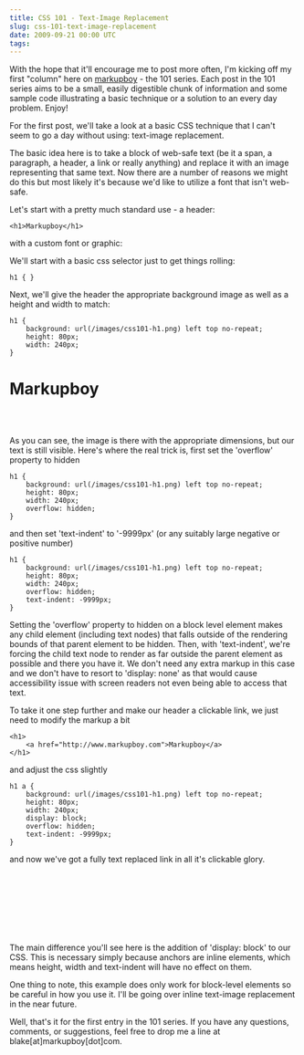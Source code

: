 ```yaml
---
title: CSS 101 - Text-Image Replacement
slug: css-101-text-image-replacement
date: 2009-09-21 00:00 UTC
tags:
---
```


<p>With the hope that it'll encourage me to post more often, I'm kicking off my first "column" here on <a href="http://www.markupboy.com">markupboy</a> - the 101 series.  Each post in the 101 series aims to be a small, easily digestible chunk of information and some sample code illustrating a basic technique or a solution to an every day problem. Enjoy!</p>

<p>For the first post, we'll take a look at a basic CSS technique that I can't seem to go a day without using: text-image replacement.  </p>

<p>The basic idea here is to take a block of web-safe text (be it a span, a paragraph, a header, a link or really anything) and replace it with an image representing that same text.  Now there are a number of reasons we might do this but most likely it's because we'd like to utilize a font that isn't web-safe.</p>

<p>Let's start with a pretty much standard use - a header:</p>

<pre><code class="html">&lt;h1&gt;Markupboy&lt;/h1&gt;
</code></pre>

<p>with a custom font or graphic:</p>

<p>We'll start with a basic css selector just to get things rolling:</p>

<pre><code class="css">h1 { }
</code></pre>

<p>Next, we'll give the header the appropriate background image as well as a height and width to match:</p>

<pre><code class="css">h1 {
    background: url(/images/css101-h1.png) left top no-repeat;
    height: 80px;
    width: 240px;
}
</code></pre>

<h1 style="background: url(/images/css101-h1.png) left top no-repeat; height: 80px; width: 240px; text-indent: 0; overflow: visible;">
    Markupboy
</h1>

<p>As you can see, the image is there with the appropriate dimensions, but our text is still visible.  Here's where the real trick is, first set the 'overflow' property to hidden</p>

<pre><code class="css">h1 {
    background: url(/images/css101-h1.png) left top no-repeat;
    height: 80px;
    width: 240px;
    overflow: hidden;
}
</code></pre>

<p>and then set 'text-indent' to '-9999px' (or any suitably large negative or positive number)</p>

<pre><code class="css">h1 {
    background: url(/images/css101-h1.png) left top no-repeat;
    height: 80px;
    width: 240px;
    overflow: hidden;
    text-indent: -9999px;
}
</code></pre>

<p>Setting the 'overflow' property to hidden on a block level element makes any child element (including text nodes) that falls outside of the rendering bounds of that parent element to be hidden.  Then, with 'text-indent', we're forcing the child text node to render as far outside the parent element as possible and there you have it.  We don't need any extra markup in this case and we don't have to resort to 'display: none' as that would cause accessibility issue with screen readers not even being able to access that text.  </p>

<p>To take it one step further and make our header a clickable link, we just need to modify the markup a bit</p>

<pre><code class="html">&lt;h1&gt;
    &lt;a href="http://www.markupboy.com"&gt;Markupboy&lt;/a&gt;
&lt;/h1&gt;
</code></pre>

<p>and adjust the css slightly</p>

<pre><code class="css">h1 a {
    background: url(/images/css101-h1.png) left top no-repeat;
    height: 80px;
    width: 240px;
    display: block;
    overflow: hidden;
    text-indent: -9999px;
}
</code></pre>

<p>and now we've got a fully text replaced link in all it's clickable glory.  </p>

<h1>
    <a href="http://www.markupboy.com" style="background: url(/images/css101-h1.png) left top no-repeat; height: 80px; width: 240px; display: block; overflow: hidden; text-indent: -9999px; float: none;">Markupboy</a>
</h1>

<p>The main difference you'll see here is the addition of 'display: block' to our CSS.  This is necessary simply because anchors are inline elements, which means height, width and text-indent will have no effect on them.</p>

<p>One thing to note, this example does only work for block-level elements so be careful in how you use it.  I'll be going over inline text-image replacement in the near future. </p>

<p>Well, that's it for the first entry in the 101 series.  If you have any questions, comments, or suggestions, feel free to drop me a line at blake[at]markupboy[dot]com.</p>
